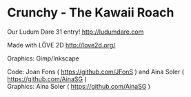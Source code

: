 Crunchy - The Kawaii Roach
============

Our Ludum Dare 31 entry!
http://ludumdare.com


Made with LÖVE 2D
http://love2d.org/

Graphics: Gimp/Inkscape

Code: Joan Fons ( https://github.com/JFonS ) and Aina Soler ( https://github.com/AinaSG )
<br>Graphics: Aina Soler ( https://github.com/AinaSG )


